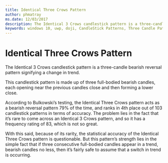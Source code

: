 ```yaml
---
title: Identical Three Crows Pattern
author: phmatray
ms.date: 12/03/2017
description: The Identical 3 Crows candlestick pattern is a three-candle bearish reversal pattern signifying a change in trend.
keywords: windows 10, uwp, doji, CandleStick Patterns, Three Candle Pattern, Identical Three Crows Pattern
---
```


# Identical Three Crows Pattern

The Identical 3 Crows candlestick pattern is a three-candle bearish reversal pattern signifying a change in trend.

This candlestick pattern is made up of three full-bodied bearish candles, each opening near the previous candles close and then forming a lower close.

According to Bulkowski’s testing, the Identical Three Crows pattern acts as a bearish reversal pattern 79% of the time, and ranks in 4th place out of 103 candlestick patterns in terms of accuracy. The problem lies in the fact that it’s rare to come across an Identical 3 Crows pattern, and so it has a frequency rating of 83, which is not so great.

With this said, because of its rarity, the statistical accuracy of the Identical Three Crows pattern is questionable. But this pattern’s strength lies in the simple fact that if three consecutive full-bodied candles appear in a trend, bearish candles no less, then it’s fairly safe to assume that a switch in trend is occurring.
